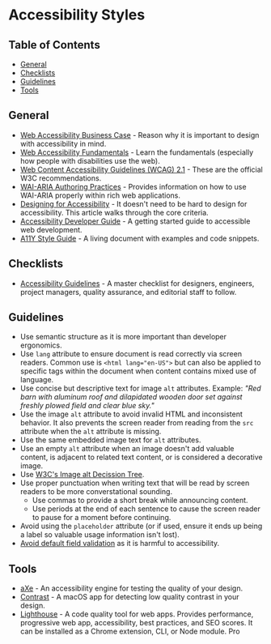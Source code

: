 # Accessibility Styles

<!-- Tocer[start]: Auto-generated, don't remove. -->

## Table of Contents

  - [General](#general)
  - [Checklists](#checklists)
  - [Guidelines](#guidelines)
  - [Tools](#tools)

<!-- Tocer[finish]: Auto-generated, don't remove. -->

## General

- [Web Accessibility Business Case](https://www.w3.org/WAI/bcase/Overview) - Reason why it is
  important to design with accessibility in mind.
- [Web Accessibility Fundamentals](https://www.w3.org/WAI/fundamentals/accessibility-intro) - Learn
  the fundamentals (especially how people with disabilities use the web).
- [Web Content Accessibility Guidelines (WCAG) 2.1](https://www.w3.org/TR/WCAG21) - These are the
  official W3C recommendations.
- [WAI-ARIA Authoring Practices](http://w3c.github.io/aria-practices) - Provides information on how
  to use WAI-ARIA properly within rich web applications.
- [Designing for Accessibility](https://is.gd/T3eZCD) - It doesn't need to be hard to design for
  accessibility. This article walks through the core criteria.
- [Accessibility Developer Guide](https://www.accessibility-developer-guide.com) - A getting started
  guide to accessible web development.
- [A11Y Style Guide](https://a11y-style-guide.com/style-guide) - A living document with examples and
  code snippets.

## Checklists

- [Accessibility Guidelines](http://accessibility.voxmedia.com) - A master checklist for designers,
  engineers, project managers, quality assurance, and editorial staff to follow.

## Guidelines

- Use semantic structure as it is more important than developer ergonomics.
- Use `lang` attribute to ensure document is read correctly via screen readers. Common use is `<html
  lang="en-US">` but can also be applied to specific tags within the document when content contains
  mixed use of language.
- Use concise but descriptive text for image `alt` attributes. Example: *"Red barn with aluminum
  roof and dilapidated wooden door set against freshly plowed field and clear blue sky."*
- Use the image `alt` attribute to avoid invalid HTML and inconsistent behavior. It also prevents
  the screen reader from reading from the `src` attribute when the `alt` attribute is missing.
- Use the same embedded image text for `alt` attributes.
- Use an empty `alt` attribute when an image doesn't add valuable content, is adjacent to related
  text content, or is considered a decorative image.
- Use [W3C's Image alt Decission Tree](https://www.w3.org/WAI/tutorials/images/decision-tree).
- Use proper punctuation when writing text that will be read by screen readers to be more
  converstational sounding.
    - Use commas to provide a short break while announcing content.
    - Use periods at the end of each sentence to cause the screen reader to pause for a moment
      before continuing.
- Avoid using the `placeholder` attribute (or if used, ensure it ends up being a label so valuable
  usage information isn't lost).
- [Avoid default field validation](http://adrianroselli.com/2019/02/avoid-default-field-validation.html)
  as it is harmful to accessibility.

## Tools

- [aXe](https://www.axe-core.org) - An accessibility engine for testing the quality of your design.
- [Contrast](https://usecontrast.com) - A macOS app for detecting low quality contrast in your
  design.
- [Lighthouse](https://developers.google.com/web/tools/lighthouse) - A code quality tool for web
  apps. Provides performance, progressive web app, accessibility, best practices, and SEO scores. It
  can be installed as a Chrome extension, CLI, or Node module. Pro
